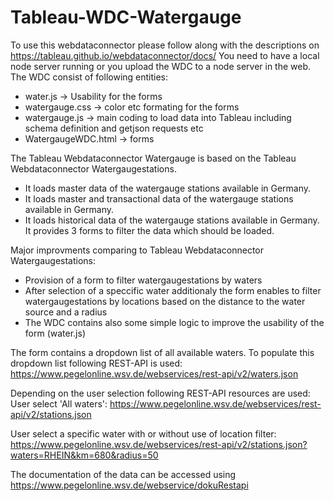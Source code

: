 # Tableau-WDC-Watergauge
To use this webdataconnector please follow along with the descriptions on https://tableau.github.io/webdataconnector/docs/
You need to have a local node server running or you upload the WDC to a node server in the web.
The WDC consist of following entities:
- water.js -> Usability for the forms
- watergauge.css -> color etc formating for the forms
- watergauge.js -> main coding to load data into Tableau including schema definition and getjson requests etc
- WatergaugeWDC.html -> forms

The Tableau Webdataconnector Watergauge is based on the Tableau Webdataconnector Watergaugestations. 
- It loads master data of the watergauge stations available in Germany. 
- It loads master and transactional data of the watergauge stations available in Germany. 
- It loads historical data of the watergauge stations available in Germany. 
It provides 3 forms to filter the data which should be loaded.

Major improvments comparing to Tableau Webdataconnector Watergaugestations:
- Provision of a form to filter watergaugestations by waters
- After selection of a speccific water additionaly the form enables to filter watergaugestations by locations based on the distance to the water source and a radius
- The WDC contains also some simple logic to improve the usability of the form (water.js)

The form contains a dropdown list of all available waters.
To populate this dropdown list following REST-API is used:
https://www.pegelonline.wsv.de/webservices/rest-api/v2/waters.json

Depending on the user selection following REST-API resources are used:
User select 'All waters':  https://www.pegelonline.wsv.de/webservices/rest-api/v2/stations.json

User select a specific water with or without use of location filter:
https://www.pegelonline.wsv.de/webservices/rest-api/v2/stations.json?waters=RHEIN&km=680&radius=50

The documentation of the data can be accessed using 
https://www.pegelonline.wsv.de/webservice/dokuRestapi


